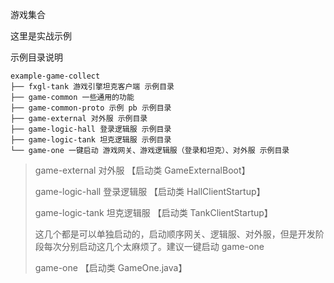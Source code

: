 游戏集合

这里是实战示例

示例目录说明
```text
example-game-collect
├── fxgl-tank 游戏引擎坦克客户端 示例目录
├── game-common 一些通用的功能
├── game-common-proto 示例 pb 示例目录
├── game-external 对外服 示例目录
├── game-logic-hall 登录逻辑服 示例目录
├── game-logic-tank 坦克逻辑服 示例目录
└── game-one 一键启动 游戏网关、游戏逻辑服（登录和坦克）、对外服 示例目录

```

> game-external 对外服 【启动类 GameExternalBoot】
> 
> game-logic-hall 登录逻辑服 【启动类 HallClientStartup】
> 
> game-logic-tank 坦克逻辑服 【启动类 TankClientStartup】
> 
> 这几个都是可以单独启动的，启动顺序网关、逻辑服、对外服，但是开发阶段每次分别启动这几个太麻烦了。建议一键启动 game-one
> 
> game-one  【启动类 GameOne.java】
